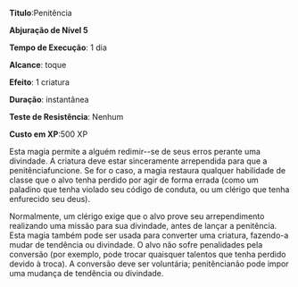 **Titulo**:Penitência

**Abjuração de Nível 5**

**Tempo de Execução**: 1 dia

**Alcance**: toque

**Efeito**: 1 criatura

**Duração**: instantânea

**Teste de Resistência**: Nenhum

**Custo em XP**:500 XP

Esta magia permite a alguém redimir--se de seus erros perante uma divindade.
A criatura deve estar sinceramente arrependida para que a penitênciafuncione. Se for o caso, a magia restaura qualquer habilidade de classe que o alvo tenha perdido por agir de forma errada (como um paladino que tenha violado seu código de conduta, ou um clérigo que tenha enfurecido seu deus). 

Normalmente, um clérigo exige que o alvo prove seu arrependimento realizando uma missão para sua divindade, antes de lançar a penitência.
Esta magia também pode ser usada para converter uma criatura, fazendo-a mudar de tendência ou divindade. 
O alvo não sofre penalidades pela conversão (por exemplo, pode trocar quaisquer talentos que tenha perdido devido à troca). A conversão deve ser voluntária; penitêncianão pode impor uma mudança de tendência ou divindade.
